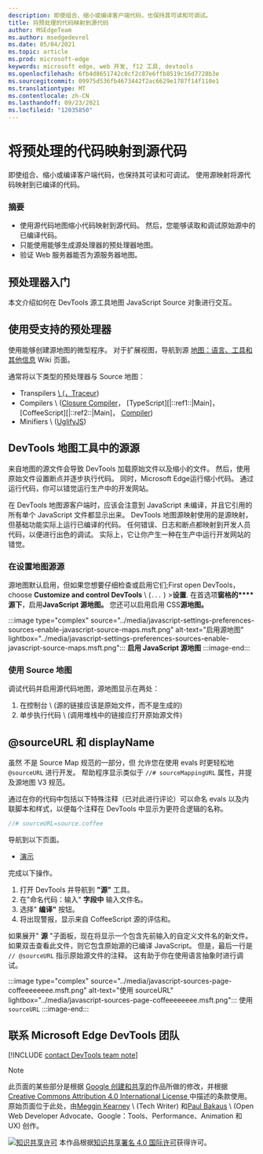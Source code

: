 ```yaml
---
description: 即使组合、缩小或编译客户端代码，也保持其可读和可调试。
title: 将预处理的代码映射到源代码
author: MSEdgeTeam
ms.author: msedgedevrel
ms.date: 05/04/2021
ms.topic: article
ms.prod: microsoft-edge
keywords: microsoft edge, web 开发, f12 工具, devtools
ms.openlocfilehash: 6fb4d8651742c0cf2c87e6ffb8519c16d7728b3e
ms.sourcegitcommit: 09975d536fb4673442f2ac6629e1787f14f110e1
ms.translationtype: MT
ms.contentlocale: zh-CN
ms.lasthandoff: 09/23/2021
ms.locfileid: "12035850"
---
```

<!-- Copyright Meggin Kearney and Paul Bakaus

   Licensed under the Apache License, Version 2.0 (the "License");
   you may not use this file except in compliance with the License.
   You may obtain a copy of the License at

       https://www.apache.org/licenses/LICENSE-2.0

   Unless required by applicable law or agreed to in writing, software
   distributed under the License is distributed on an "AS IS" BASIS,
   WITHOUT WARRANTIES OR CONDITIONS OF ANY KIND, either express or implied.
   See the License for the specific language governing permissions and
   limitations under the License.  -->
# <a name="map-preprocessed-code-to-source-code"></a>将预处理的代码映射到源代码

即使组合、缩小或编译客户端代码，也保持其可读和可调试。  使用源映射将源代码映射到已编译的代码。

### <a name="summary"></a>摘要

*   使用源代码地图缩小代码映射到源代码。  然后，您能够读取和调试原始源中的已编译代码。
*   只能使用能够生成源处理器的预处理器地图。
*   验证 Web 服务器能否为源服务器地图。

<!--todo: add link to preprocessors capable of producing Source Maps when section is available -->
<!--[]: /web/tools/setup/setup-preprocessors?#supported_preprocessors ""  -->

## <a name="get-started-with-preprocessors"></a>预处理器入门

本文介绍如何在 DevTools 源工具地图 JavaScript Source 对象进行交互。  <!--For a first overview of what preprocessors are, how each may help, and how Source Maps work; navigate to Set Up CSS & JS Preprocessors.  -->

<!--todo: add link to Set Up CSS & JS Preprocessors when section is available -->
<!--[]: /web/tools/setup/setup-preprocessors#debugging-and-editing-preprocessed-content ""  -->

## <a name="use-a-supported-preprocessor"></a>使用受支持的预处理器

使用能够创建源地图的微型程序。  <!--For the most popular options, navigate to preprocessor support section.  -->  对于扩展视图，导航到源 [地图：语言、工具和其他信息][GitHubWikiSourceMapsLanguagesTools] Wiki 页面。

<!--todo: add link to display the preprocessor support section when section is available -->
<!--[]: /web/tools/setup/setup-preprocessors?#supported_preprocessors ""  -->

通常将以下类型的预处理器与 Source 地图：

*   Transpilers [\ (，Traceur][BabelJS]\) [][GitHubWikiGoogleTraceurCompiler]
*   Compilers \ ([Closure Compiler][GitHubGoogleClosureCompiler]， [TypeScript][|::ref1::|Main]， [CoffeeScript][|::ref2::|Main]， [Compiler][DartMain]\) 
*   Minifiers \ ([UglifyJS][GitHubMishooUglifyJS]\) 

## <a name="source-maps-in-devtools-sources-tool"></a>DevTools 地图工具中的源源

来自地图的源文件会导致 DevTools 加载原始文件以及缩小的文件。  然后，使用原始文件设置断点并逐步执行代码。  同时，Microsoft Edge运行缩小代码。  通过运行代码，你可以错觉运行生产中的开发网站。

在 DevTools 地图源客户端时，应该会注意到 JavaScript 未编译，并且它引用的所有单个 JavaScript 文件都显示出来。  DevTools 地图源映射使用的是源映射，但基础功能实际上运行已编译的代码。  任何错误、日志和断点都映射到开发人员代码，以便进行出色的调试。  实际上，它让你产生一种在生产中运行开发网站的错觉。

### <a name="enable-source-maps-in-settings"></a>在设置地图源源

源地图默认启用<!-- \(as of Microsoft Edge 39\)-->，但如果您想要仔细检查或启用它们;First open DevTools， choose **Customize and control DevTools** \ (`...` \) >**设置**.  在首选项**窗格的****源下**，启用**JavaScript 源地图。**  您还可以启用启用 CSS**源地图。**

:::image type="complex" source="../media/javascript-settings-preferences-sources-enable-javascript-source-maps.msft.png" alt-text="启用源地图" lightbox="../media/javascript-settings-preferences-sources-enable-javascript-source-maps.msft.png":::
   **启用 JavaScript 源地图**
:::image-end:::

### <a name="debugging-with-source-maps"></a>使用 Source 地图

调试代码并启用源代码地图，源地图显示在两处：

1.  在控制台 \ (源的链接应该是原始文件，而不是生成的\) 
1.  单步执行代码 \ (调用堆栈中的链接应打开原始源文件\) 

<!--todo: add link to debugging your code when section is available -->
<!--[DebugBreakpointsStepCode]: ../debug/breakpoints/step-code.md ""  -->

## <a name="sourceurl-and-displayname"></a>@sourceURL 和 displayName

虽然 不是 Source Map 规范的一部分，但 允许您在使用 evals 时更轻松地 `@sourceURL` 进行开发。  帮助程序显示类似于 `//# sourceMappingURL` 属性，并提及源地图 V3 规范。

通过在你的代码中包括以下特殊注释（已对此进行评论）可以命名 evals 以及内联脚本和样式，以便每个注释在 DevTools 中显示为更符合逻辑的名称。

```javascript
//# sourceURL=source.coffee
```

导航到以下页面。

*   [演示][CssNinjaDemoSourceMapping]

完成以下操作。

1.  打开 DevTools 并导航到 **"源"** 工具。
1.  在"命名代码：输入" **字段中** 输入文件名。
1.  选择" **编译"** 按钮。
1.  将出现警报，显示来自 CoffeeScript 源的评估和。

如果展开" **源** "子面板，现在将显示一个包含先前输入的自定义文件名的新文件。  如果双击查看此文件，则它包含原始源的已编译 JavaScript。  但是，最后一行是 `// @sourceURL` 指示原始源文件的注释。  这有助于你在使用语言抽象时进行调试。

:::image type="complex" source="../media/javascript-sources-page-coffeeeeeeee.msft.png" alt-text="使用 sourceURL" lightbox="../media/javascript-sources-page-coffeeeeeeee.msft.png":::
   使用 `sourceURL`
:::image-end:::

## <a name="getting-in-touch-with-the-microsoft-edge-devtools-team"></a>联系 Microsoft Edge DevTools 团队

[!INCLUDE [contact DevTools team note](../includes/contact-devtools-team-note.md)]

<!-- links -->

[BabelJS]: https://babeljs.io "一个 JavaScript 编译器"

[CoffeeScriptMain]: https://coffeescript.org "CoffeeScript"

[CssNinjaDemoSourceMapping]: https://www.thecssninja.com/demo/source_mapping/compile.html "//# sourceURL eval 命名的简单示例"

[DartMain]: https://www.dartlang.org "英语（英语）"

[GitHubGoogleClosureCompiler]: https://github.com/google/closure-compiler "google/closure-compiler |GitHub"

[GitHubMishooUglifyJS]: https://github.com/mishoo/UglifyJS "mishoo/UglifyJS |GitHub"

[GitHubWikiSourceMapsLanguagesTools]: https://github.com/ryanseddon/source-map/wiki/Source-maps:-languages,-tools-and-other-info "源地图：语言、工具和其他|GitHub Wiki"

[GitHubWikiGoogleTraceurCompiler]: https://github.com/google/traceur-compiler/wiki/Getting-Started "入门 - google/traceur-compiler |GitHub Wiki"

[TypeScriptMain]: https://www.typescriptlang.org "TypeScript"

> [!NOTE]
> 此页面的某些部分是根据 [Google 创建和共享的][GoogleSitePolicies]作品所做的修改，并根据[ Creative Commons Attribution 4.0 International License ][CCA4IL]中描述的条款使用。
> 原始页面位于此处，[](https://developers.google.com/web/tools/chrome-devtools/javascript/source-maps)由[Meggin Kearney][MegginKearney] \ (Tech Writer\) 和[Paul Bakaus][PaulBakaus] \ (Open Web Developer Advocate、Google：Tools、Performance、Animation 和 UX\) 创作。

[![知识共享许可][CCby4Image]][CCA4IL] 本作品根据[知识共享署名 4.0 国际许可][CCA4IL]获得许可。

[CCA4IL]: https://creativecommons.org/licenses/by/4.0
[CCby4Image]: https://i.creativecommons.org/l/by/4.0/88x31.png
[GoogleSitePolicies]: https://developers.google.com/terms/site-policies
[KayceBasques]: https://developers.google.com/web/resources/contributors#kayce-basques
[MegginKearney]: https://developers.google.com/web/resources/contributors#meggin-kearney
[PaulBakaus]: https://developers.google.com/web/resources/contributors#paul-bakaus
